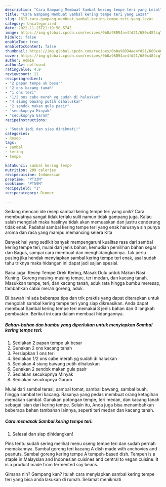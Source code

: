 ```yaml
---
description: "Cara Gampang Membuat Sambal kering tempe teri yang Lezat"
title: "Cara Gampang Membuat Sambal kering tempe teri yang Lezat"
slug: 1617-cara-gampang-membuat-sambal-kering-tempe-teri-yang-lezat
category: Uncategorized
date: 2022-11-25T21:19:58.574Z
image: https://img-global.cpcdn.com/recipes/0b0a98094ae4fd21/680x482cq70/sambal-kering-tempe-teri-foto-resep-utama.jpg
hideToc: false
enableToc: true
enableTocContent: false
thumbnail: https://img-global.cpcdn.com/recipes/0b0a98094ae4fd21/680x482cq70/sambal-kering-tempe-teri-foto-resep-utama.jpg
cover: https://img-global.cpcdn.com/recipes/0b0a98094ae4fd21/680x482cq70/sambal-kering-tempe-teri-foto-resep-utama.jpg
author: Admin
authorAv: notfound
ratingvalue: 4.9
reviewcount: 11
recipeingredient:
- "2 papan tempe uk besar"
- "2 ons kacang tanah"
- "1 ons teri"
- "1/2 ons cabe merah yg sudah di haluskan"
- "4 siung bawang putih dihaluskan"
- "2 sendok makan gula pasir"
- "secukupnya Minyak"
- "secukupnya Garam"
recipeinstructions:

- "Sudah jadi dan siap dinikmati!"
categories:
- Resep
tags:
- sambal
- kering
- tempe

katakunci: sambal kering tempe 
nutrition: 299 calories
recipecuisine: Indonesian
preptime: "PT33M"
cooktime: "PT59M"
recipeyield: "1"
recipecategory: Dinner

---
```





Sedang mencari ide resep sambal kering tempe teri yang unik? Cara membuatnya sangat tidak terlalu sulit namun tidak gampang juga. Kalau salah mengolah maka hasilnya tidak akan memuaskan dan justru cenderung tidak enak. Padahal sambal kering tempe teri yang enak harusnya sih punya aroma dan rasa yang mampu memancing selera Kita.





Banyak hal yang sedikit banyak mempengaruhi kualitas rasa dari sambal kering tempe teri, mulai dari jenis bahan, kemudian pemilihan bahan segar dan Bagus, sampai cara membuat dan menghidangkannya. Tak perlu pusing jika hendak menyiapkan sambal kering tempe teri enak,      asal sudah tahu triknya maka hidangan ini dapat jadi sajian spesial.














Baca juga: Resep Tempe Orek Kering, Masak Dulu untuk Makan Nasi Kuning. Goreng masing-masing tempe, teri medan, dan kacang tanah. Masukkan tempe, teri, dan kacang tanah, aduk rata hingga bumbu meresap, tambahkan cabai merah goreng, aduk.






Di bawah ini ada beberapa tips dan trik praktis yang dapat diterapkan untuk mengolah sambal kering tempe teri yang siap dikreasikan. Anda dapat membuat Sambal kering tempe teri memakai 8 jenis bahan dan 0 langkah pembuatan. Berikut ini cara dalam membuat hidangannya.

<!--inarticleads1-->

##### Bahan-bahan dan bumbu yang diperlukan untuk menyiapkan Sambal kering tempe teri:

1. Sediakan 2 papan tempe uk besar
1. Gunakan 2 ons kacang tanah
1. Persiapkan 1 ons teri
1. Sediakan 1/2 ons cabe merah yg sudah di haluskan
1. Sediakan 4 siung bawang putih dihaluskan
1. Gunakan 2 sendok makan gula pasir
1. Sediakan secukupnya Minyak
1. Sediakan secukupnya Garam


Mulai dari sambal terasi, sambal tomat, sambal bawang, sambal buah, hingga sambal teri kacang. Rasanya yang pedas membuat orang ketagihan memakan sambal. Gunakan potongan tempe, teri medan, dan kacang tanah sebagai isian dari kering tempe. Selain itu, Anda juga bisa menambahkan beberapa bahan tambahan lainnya, seperti teri medan dan kacang tanah. 

<!--inarticleads2-->

##### Cara memasak Sambal kering tempe teri:


1. Selesai dan siap dihidangkan!

Pins tentu sudah sering melihat menu oseng tempe teri dan sudah pernah memakannya. Sambal goreng teri kacang A dish made with anchovies and peanuts. Sambal goreng kering tempe A tempeh-based dish. Tempeh is a staple in Malaysian and Indonesian cuisines and central to vegan cuisine. It is a product made from fermented soy beans. 

Gimana nih? Gampang kan? Itulah cara menyiapkan sambal kering tempe teri yang bisa anda lakukan di rumah. Selamat menikmati
